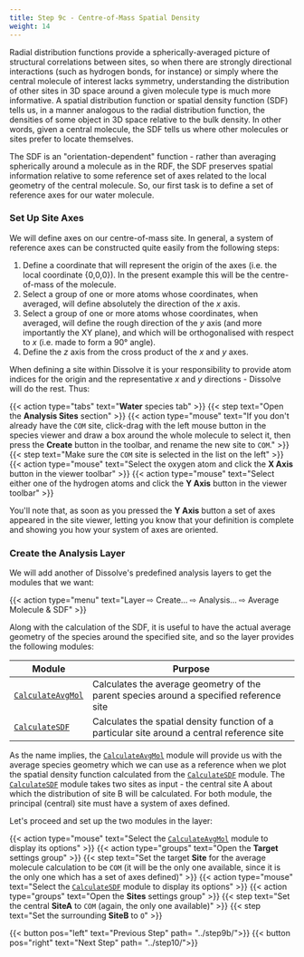 ```yaml
---
title: Step 9c - Centre-of-Mass Spatial Density
weight: 14
---
```



Radial distribution functions provide a spherically-averaged picture of structural correlations between sites, so when there are strongly directional interactions (such as hydrogen bonds, for instance) or simply where the central molecule of interest lacks symmetry, understanding the distribution of other sites in 3D space around a given molecule type is much more informative. A spatial distribution function or spatial density function (SDF) tells us, in a manner analogous to the radial distribution function, the densities of some object in 3D space relative to the bulk density. In other words, given a central molecule, the SDF tells us where other molecules or sites prefer to locate themselves.

The SDF is an "orientation-dependent" function - rather than averaging spherically around a molecule as in the RDF, the SDF preserves spatial information relative to some reference set of axes related to the local geometry of the central molecule. So, our first task is to define a set of reference axes for our water molecule.

### Set Up Site Axes

We will define axes on our centre-of-mass site. In general, a system of reference axes can be constructed quite easily from the following steps:

1. Define a coordinate that will represent the origin of the axes (i.e. the local coordinate {0,0,0}). In the present example this will be the centre-of-mass of the molecule.
2. Select a group of one or more atoms whose coordinates, when averaged, will define absolutely the direction of the _x_ axis.
3. Select a group of one or more atoms whose coordinates, when averaged, will define the rough direction of the _y_ axis (and more importantly the XY plane), and which will be orthogonalised with respect to _x_ (i.e. made to form a 90&deg; angle).
4. Define the _z_ axis from the cross product of the _x_ and _y_ axes.

When defining a site within Dissolve it is your responsibility to provide atom indices for the origin and the representative _x_ and _y_ directions - Dissolve will do the rest. Thus:

{{< action type="tabs" text="**Water** species tab" >}}
{{< step text="Open the **Analysis Sites** section" >}}
{{< action type="mouse" text="If you don't already have the `COM` site, click-drag with the left mouse button in the species viewer and draw a box around the whole molecule to select it, then press the **Create** button in the toolbar, and rename the new site to `COM`." >}}
{{< step text="Make sure the `COM` site is selected in the list on the left" >}}
{{< action type="mouse" text="Select the oxygen atom and click the **X Axis** button in the viewer toolbar" >}}
{{< action type="mouse" text="Select either one of the hydrogen atoms and click the **Y Axis** button in the viewer toolbar" >}}

You'll note that, as soon as you pressed the **Y Axis** button a set of axes appeared in the site viewer, letting you know that your definition is complete and showing you how your system of axes are oriented.

### Create the Analysis Layer

We will add another of Dissolve's predefined analysis layers to get the modules that we want:

{{< action type="menu" text="Layer &#8680; Create... &#8680; Analysis... &#8680; Average Molecule & SDF" >}}

Along with the calculation of the SDF, it is useful to have the actual average geometry of the species around the specified site, and so the layer provides the following modules:

| Module | Purpose |
|--------|---------|
| [`CalculateAvgMol`](../../userguide/modules/calculateavgmol) | Calculates the average geometry of the parent species around a specified reference site |
| [`CalculateSDF`](../../userguide/modules/calculatesdf) | Calculates the spatial density function of a particular site around a central reference site |

As the name implies, the [`CalculateAvgMol`](../../userguide/modules/calculateavgmol) module will provide us with the average species geometry which we can use as a reference when we plot the spatial density function calculated from the [`CalculateSDF`](../../userguide/modules/calculatesdf) module. The [`CalculateSDF`](../../userguide/modules/calculatesdf) module takes two sites as input - the central site A about which the distribution of site B will be calculated. For both module, the principal (central) site must have a system of axes defined.

Let's proceed and set up the two modules in the layer:

{{< action type="mouse" text="Select the [`CalculateAvgMol`](../../userguide/modules/calculateavgmol) module to display its options" >}}
{{< action type="groups" text="Open the **Target** settings group" >}}
{{< step text="Set the target **Site** for the average molecule calculation to be `COM` (it will be the only one available, since it is the only one which has a set of axes defined)" >}}
{{< action type="mouse" text="Select the [`CalculateSDF`](../../userguide/modules/calculatesdf) module to display its options" >}}
{{< action type="groups" text="Open the **Sites** settings group" >}}
{{< step text="Set the central **SiteA** to `COM` (again, the only one available)" >}}
{{< step text="Set the surrounding **SiteB** to `O`" >}}

{{< button pos="left" text="Previous Step" path= "../step9b/">}}
{{< button pos="right" text="Next Step" path= "../step10/">}}
